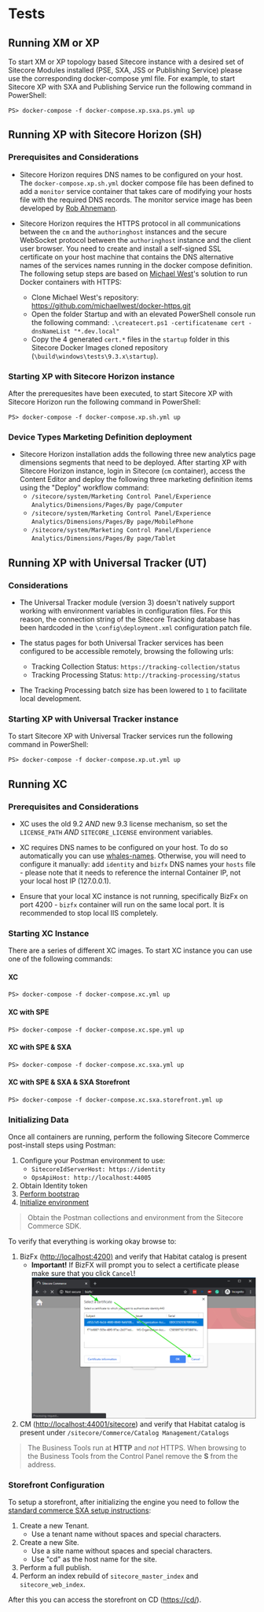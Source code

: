 # Tests

## Running XM or XP

To start XM or XP topology based Sitecore instance with a desired set of Sitecore Modules installed (PSE, SXA, JSS or Publishing Service) please use the corresponding docker-compose yml file. For example, to start Sitecore XP with SXA and Publishing Service run the following command in PowerShell:

```{.ps1}
PS> docker-compose -f docker-compose.xp.sxa.ps.yml up
```

## Running XP with Sitecore Horizon (SH)

### Prerequisites and Considerations

- Sitecore Horizon requires DNS names to be configured on your host. The `docker-compose.xp.sh.yml` docker compose file has been defined to add a `monitor` service container that takes care of modifying your hosts file with the required DNS records. The monitor service image has been developed by [Rob Ahnemann](http://rockpapersitecore.com/2020/01/maintain-your-hosts-file-with-a-docker-container/).

- Sitecore Horizon requires the HTTPS protocol in all communications between the `cm` and the `authoringhost` instances and the secure WebSocket protocol between the `authoringhost` instance and the client user browser. You need to create and install a self-signed SSL certificate on your host machine that contains the DNS alternative names of the services names running in the docker compose definition. The following setup steps are based on [Michael West](https://github.com/michaellwest/docker-https)'s solution to run Docker containers with HTTPS:
   - Clone Michael West's repository: https://github.com/michaellwest/docker-https.git
   - Open the folder Startup and with an elevated PowerShell console run the following command: `.\createcert.ps1 -certificatename cert -dnsNameList "*.dev.local"`
   - Copy the 4 generated `cert.*` files in the `startup` folder in this Sitecore Docker Images cloned repository (`\build\windows\tests\9.3.x\startup`).

### Starting XP with Sitecore Horizon instance

After the prerequesites have been executed, to start Sitecore XP with Sitecore Horizon run the following command in PowerShell:

```{.ps1}
PS> docker-compose -f docker-compose.xp.sh.yml up
```

### Device Types Marketing Definition deployment

- Sitecore Horizon installation adds the following three new analytics page dimensions segments that need to be deployed. After starting XP with Sitecore Horizon instance, login in Sitecore (`cm` container), access the Content Editor and deploy the following three marketing definition items using the "Deploy" workflow command:
   - `/sitecore/system/Marketing Control Panel/Experience Analytics/Dimensions/Pages/By page/Computer`
   - `/sitecore/system/Marketing Control Panel/Experience Analytics/Dimensions/Pages/By page/MobilePhone`
   - `/sitecore/system/Marketing Control Panel/Experience Analytics/Dimensions/Pages/By page/Tablet`
   
## Running XP with Universal Tracker (UT)

### Considerations

- The Universal Tracker module (version 3) doesn't natively support working with environment variables in configuration files. For this reason, the connection string of the Sitecore Tracking database has been hardcoded in the `\config\deployment.xml` configuration patch file.  

- The status pages for both Universal Tracker services has been configured to be accessible remotely, browsing the following urls:
   - Tracking Collection Status: `https://tracking-collection/status`
   - Tracking Processing Status: `http://tracking-processing/status`

- The Tracking Processing batch size has been lowered to `1` to facilitate local development.

### Starting XP with Universal Tracker instance

To start Sitecore XP with Universal Tracker services run the following command in PowerShell:

```{.ps1}
PS> docker-compose -f docker-compose.xp.ut.yml up
``` 

## Running XC

### Prerequisites and Considerations

- XC uses the old 9.2 *AND* new 9.3 license mechanism, so set the `LICENSE_PATH` *AND* `SITECORE_LICENSE` environment variables.

- XC requires DNS names to be configured on your host. To do so automatically you can use [whales-names](https://github.com/gregolsky/whales-names). Otherwise, you will need to configure it manually: add `identity` and `bizfx` DNS names your `hosts` file - please note that it needs to reference the internal Container IP, not your local host IP (127.0.0.1).

- Ensure that your local XC instance is not running, specifically BizFx on port 4200 - `bizfx` container will run on the same local port. It is recommended to stop local IIS completely.

### Starting XC Instance

There are a series of different XC images. To start XC instance you can use one of the following commands:

#### XC

```{.ps1}
PS> docker-compose -f docker-compose.xc.yml up
```

#### XC with SPE

```{.ps1}
PS> docker-compose -f docker-compose.xc.spe.yml up
```

#### XC with SPE & SXA

```{.ps1}
PS> docker-compose -f docker-compose.xc.sxa.yml up
```

#### XC with SPE & SXA & SXA Storefront

```{.ps1}
PS> docker-compose -f docker-compose.xc.sxa.storefront.yml up
```

### Initializing Data

Once all containers are running, perform the following Sitecore Commerce post-install steps using Postman:

1. Configure your Postman environment to use:
    - `SitecoreIdServerHost: https://identity`
    - `OpsApiHost: http://localhost:44005`
2. Obtain Identity token
3. [Perform bootstrap](https://doc.sitecore.com/developers/93/sitecore-experience-commerce/en/bootstrap-the-commerce-engine.html)
4. [Initialize environment](https://doc.sitecore.com/developers/93/sitecore-experience-commerce/en/clean-and-initialize-the-environment.html)

> Obtain the Postman collections and environment from the Sitecore Commerce SDK.

To verify that everything is working okay browse to:

1. BizFx (<http://localhost:4200)> and verify that Habitat catalog is present
   - **Important!** If BizFX will prompt you to select a certificate please make sure that you click `Cancel`!
   ![BizFx Certificate Prompt](./readme/BizFx-certificate-prompt.png)
2. CM (<http://localhost:44001/sitecore>) and verify that Habitat catalog is present under `/sitecore/Commerce/Catalog Management/Catalogs`

> The Business Tools run at **HTTP** and *not* HTTPS. When browsing to the Business Tools from the Control Panel remove the **S** from the address.

### Storefront Configuration

To setup a storefront, after initializing the engine you need to follow the [standard commerce SXA setup instructions](https://doc.sitecore.com/users/91/sitecore-experience-commerce/en/set-up-a-storefront-site.html):

1. Create a new Tenant.
   - Use a tenant name without spaces and special characters.
1. Create a new Site.
   - Use a site name without spaces and special characters.
   - Use "cd" as the host name for the site.
1. Perform a full publish.
1. Perform an index rebuild of `sitecore_master_index` and `sitecore_web_index`.

After this you can access the storefront on CD (<https://cd/>).
